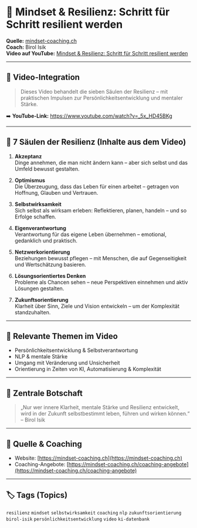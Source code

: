 # 🧱 Mindset & Resilienz: Schritt für Schritt resilient werden

**Quelle:** [mindset-coaching.ch](https://mindset-coaching.ch/)  
**Coach:** Birol Isik  
**Video auf YouTube:** [Mindset & Resilienz: Schritt für Schritt resilient werden](https://www.youtube.com/watch?v=_5x_HD45BKg)

---

## 🎥 Video-Integration

> Dieses Video behandelt die sieben Säulen der Resilienz – mit praktischen Impulsen zur Persönlichkeitsentwicklung und mentaler Stärke.

➡️ **YouTube-Link:** https://www.youtube.com/watch?v=_5x_HD45BKg

---

## 🧩 7 Säulen der Resilienz (Inhalte aus dem Video)

1. **Akzeptanz**  
   Dinge annehmen, die man nicht ändern kann – aber sich selbst und das Umfeld bewusst gestalten.

2. **Optimismus**  
   Die Überzeugung, dass das Leben für einen arbeitet – getragen von Hoffnung, Glauben und Vertrauen.

3. **Selbstwirksamkeit**  
   Sich selbst als wirksam erleben: Reflektieren, planen, handeln – und so Erfolge schaffen.

4. **Eigenverantwortung**  
   Verantwortung für das eigene Leben übernehmen – emotional, gedanklich und praktisch.

5. **Netzwerkorientierung**  
   Beziehungen bewusst pflegen – mit Menschen, die auf Gegenseitigkeit und Wertschätzung basieren.

6. **Lösungsorientiertes Denken**  
   Probleme als Chancen sehen – neue Perspektiven einnehmen und aktiv Lösungen gestalten.

7. **Zukunftsorientierung**  
   Klarheit über Sinn, Ziele und Vision entwickeln – um der Komplexität standzuhalten.

---

## 🔄 Relevante Themen im Video

- Persönlichkeitsentwicklung & Selbstverantwortung
- NLP & mentale Stärke
- Umgang mit Veränderung und Unsicherheit
- Orientierung in Zeiten von KI, Automatisierung & Komplexität

---

## 📌 Zentrale Botschaft

> „Nur wer innere Klarheit, mentale Stärke und Resilienz entwickelt, wird in der Zukunft selbstbestimmt leben, führen und wirken können.“  
> – Birol Isik

---

## 🔗 Quelle & Coaching

- Website: [https://mindset-coaching.ch](https://mindset-coaching.ch)
- Coaching-Angebote: [https://mindset-coaching.ch/coaching-angebote](https://mindset-coaching.ch/coaching-angebote)

---

## 🏷️ Tags (Topics)

`resilienz` `mindset` `selbstwirksamkeit` `coaching` `nlp` `zukunftsorientierung` `birol-isik` `persönlichkeitsentwicklung` `video` `ki-datenbank`
